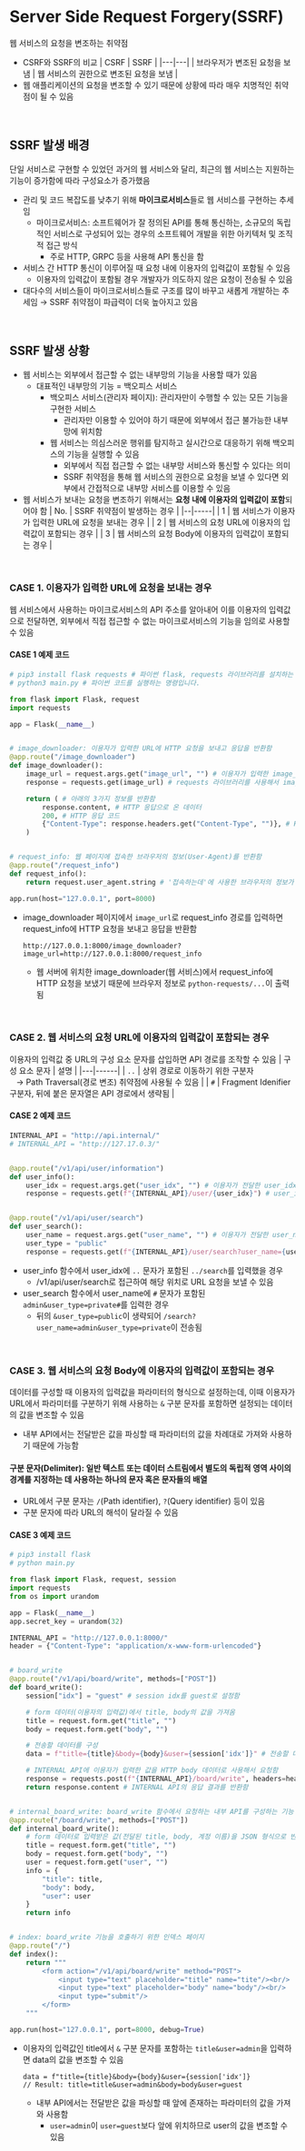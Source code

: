 # Server Side Request Forgery(SSRF)

웹 서비스의 요청을 변조하는 취약점
* CSRF와 SSRF의 비교
    | CSRF | SSRF |
    |---|---|
    | 브라우저가 변조된 요청을 보냄 | 웹 서비스의 권한으로 변조된 요청을 보냄 |
* 웹 애플리케이션의 요청을 변조할 수 있기 때문에 상황에 따라 매우 치명적인 취약점이 될 수 있음

<br/>

## SSRF 발생 배경
단일 서비스로 구현할 수 있었던 과거의 웹 서비스와 달리, 최근의 웹 서비스는 지원하는 기능이 증가함에 따라 구성요소가 증가했음
* 관리 및 코드 복잡도를 낮추기 위해 **마이크로서비스**들로 웹 서비스를 구현하는 추세임
    - 마이크로서비스: 소프트웨어가 잘 정의된 API를 통해 통신하는, 소규모의 독립적인 서비스로 구성되어 있는 경우의 소프트웨어 개발을 위한 아키텍처 및 조직적 접근 방식
        + 주로 HTTP, GRPC 등을 사용해 API 통신을 함
* 서비스 간 HTTP 통신이 이루어질 때 요청 내에 이용자의 입력값이 포함될 수 있음
    - 이용자의 입력값이 포함될 경우 개발자가 의도하지 않은 요청이 전송될 수 있음
* 대다수의 서비스들이 마이크로서비스들로 구조를 많이 바꾸고 새롭게 개발하는 추세임 → SSRF 취약점이 파급력이 더욱 높아지고 있음

<br/>

## SSRF 발생 상황
* 웹 서비스는 외부에서 접근할 수 없는 내부망의 기능을 사용할 때가 있음
    - 대표적인 내부망의 기능 = 백오피스 서비스
        + 백오피스 서비스(관리자 페이지): 관리자만이 수행할 수 있는 모든 기능을 구현한 서비스
            - 관리자만 이용할 수 있어야 하기 때문에 외부에서 접근 불가능한 내부망에 위치함
        + 웹 서비스는 의심스러운 행위를 탐지하고 실시간으로 대응하기 위해 백오피스의 기능을 실행할 수 있음
            - 외부에서 직접 접근할 수 없는 내부망 서비스와 통신할 수 있다는 의미
            - SSRF 취약점을 통해 웹 서비스의 권한으로 요청을 보낼 수 있다면 외부에서 간접적으로 내부망 서비스를 이용할 수 있음
* 웹 서비스가 보내는 요청을 변조하기 위해서는 **요청 내에 이용자의 입력값이 포함**되어야 함
    | No. | SSRF 취약점이 발생하는 경우 |
    |--|-----|
    | 1 | 웹 서비스가 이용자가 입력한 URL에 요청을 보내는 경우 |
    | 2 | 웹 서비스의 요청 URL에 이용자의 입력값이 포함되는 경우 |
    | 3 | 웹 서비스의 요청 Body에 이용자의 입력값이 포함되는 경우 |

<br/>

### CASE 1. 이용자가 입력한 URL에 요청을 보내는 경우
웹 서비스에서 사용하는 마이크로서비스의 API 주소를 알아내어 이를 이용자의 입력값으로 전달하면, 외부에서 직접 접근할 수 없는 마이크로서비스의 기능을 임의로 사용할 수 있음

#### CASE 1 예제 코드
```python
# pip3 install flask requests # 파이썬 flask, requests 라이브러리를 설치하는 명령입니다.
# python3 main.py # 파이썬 코드를 실행하는 명령입니다.

from flask import Flask, request
import requests

app = Flask(__name__)


# image_downloader: 이용자가 입력한 URL에 HTTP 요청을 보내고 응답을 반환함
@app.route("/image_downloader")
def image_downloader():
	image_url = request.args.get("image_url", "") # 이용자가 입력한 image_url를 가져옴
	response = requests.get(image_url) # requests 라이브러리를 사용해서 image_url에 HTTP GET 메소드 요청을 보내고 결과를 response에 저장함

	return ( # 아래의 3가지 정보를 반환함
		response.content, # HTTP 응답으로 온 데이터
		200, # HTTP 응답 코드
		{"Content-Type": response.headers.get("Content-Type", "")}, # HTTP 응답으로 온 헤더 중 Content-Type(응답의 타입)
	)


# request_info: 웹 페이지에 접속한 브라우저의 정보(User-Agent)를 반환함
@app.route("/request_info")
def request_info():
	return request.user_agent.string # '접속하는데'에 사용한 브라우저의 정보가 출력됨

app.run(host="127.0.0.1", port=8000)
```
* image_downloader 페이지에서 ```image_url```로 request_info 경로를 입력하면 request_info에 HTTP 요청을 보내고 응답을 반환함
    ```
    http://127.0.0.1:8000/image_downloader?image_url=http://127.0.0.1:8000/request_info
    ```
    - 웹 서버에 위치한 image_downloader(웹 서비스)에서 request_info에 HTTP 요청을 보냈기 때문에 브라우저 정보로 ```python-requests/...```이 출력됨

<br/>

### CASE 2. 웹 서비스의 요청 URL에 이용자의 입력값이 포함되는 경우
이용자의 입력값 중 URL의 구성 요소 문자를 삽입하면 API 경로를 조작할 수 있음
| 구성 요소 문자 | 설명 |
|---|------|
| ```..``` | 상위 경로로 이동하기 위한 구분자 <br/>&nbsp;&nbsp; → Path Traversal(경로 변조) 취약점에 사용될 수 있음 |
| ```#``` | Fragment Idenifier 구분자, 뒤에 붙은 문자열은 API 경로에서 생략됨 |

#### CASE 2 예제 코드
```python
INTERNAL_API = "http://api.internal/"
# INTERNAL_API = "http://127.17.0.3/"


@app.route("/v1/api/user/information")
def user_info():
	user_idx = request.args.get("user_idx", "") # 이용자가 전달한 user_idx를 가져옴
	response = requests.get(f"{INTERNAL_API}/user/{user_idx}") # user_idx(이용자의 입력값)를 내부 API의 URL 경로로 사용함


@app.route("/v1/api/user/search")
def user_search():
	user_name = request.args.get("user_name", "") # 이용자가 전달한 user_name을 가져옴
	user_type = "public"
	response = requests.get(f"{INTERNAL_API}/user/search?user_name={user_name}&user_type={user_type}") # user_name(이용자의 입력값)을 내부 API의 쿼리로 사용함
```
* user_info 함수에서 user_idx에 ```..``` 문자가 포함된 ```../search```를 입력했을 경우
    - /v1/api/user/search로 접근하여 해당 위치로 URL 요청을 보낼 수 있음
* user_search 함수에서 user_name에 ```#``` 문자가 포함된 ```admin&user_type=private#```를 입력한 경우
    - 뒤의 ```&user_type=public```이 생략되어 ```/search?user_name=admin&user_type=private```이 전송됨

<br/>

### CASE 3. 웹 서비스의 요청 Body에 이용자의 입력값이 포함되는 경우
데이터를 구성할 때 이용자의 입력값을 파라미터의 형식으로 설정하는데, 이때 이용자가 URL에서 파라미터를 구분하기 위해 사용하는 ```&``` 구분 문자를 포함하면 설정되는 데이터의 값을 변조할 수 있음
* 내부 API에서는 전달받은 값을 파싱할 때 파라미터의 값을 차례대로 가져와 사용하기 때문에 가능함

#### 구분 문자(Delimiter): 일반 텍스트 또는 데이터 스트림에서 별도의 독립적 영역 사이의 경계를 지정하는 데 사용하는 하나의 문자 혹은 문자들의 배열
* URL에서 구분 문자는 ```/```(Path identifier), ```?```(Query identifier) 등이 있음
* 구분 문자에 따라 URL의 해석이 달라질 수 있음

#### CASE 3 예제 코드
```python
# pip3 install flask
# python main.py

from flask import Flask, request, session
import requests
from os import urandom

app = Flask(__name__)
app.secret_key = urandom(32)

INTERNAL_API = "http://127.0.0.1:8000/"
header = {"Content-Type": "application/x-www-form-urlencoded"}


# board_write
@app.route("/v1/api/board/write", methods=["POST"])
def board_write():
	session["idx"] = "guest" # session idx를 guest로 설정함

    # form 데이터(이용자의 입력값)에서 title, body의 값을 가져옴
	title = request.form.get("title", "")
	body = request.form.get("body", "")

    # 전송할 데이터를 구성
	data = f"title={title}&body={body}&user={session['idx']}" # 전송할 데이터(HTTP body 데이터)를 구성합니다.

    # INTERNAL API에 이용자가 입력한 값을 HTTP body 데이터로 사용해서 요청함
	response = requests.post(f"{INTERNAL_API}/board/write", headers=header, data=data)
	return response.content # INTERNAL API의 응답 결과를 반환함


# internal_board_write: board_write 함수에서 요청하는 내부 API를 구성하는 기능
@app.route("/board/write", methods=["POST"])
def internal_board_write():
	# form 데이터로 입력받은 값(전달된 title, body, 계정 이름)을 JSON 형식으로 반환함
	title = request.form.get("title", "")
	body = request.form.get("body", "")
	user = request.form.get("user", "")
	info = {
		"title": title,
		"body": body,
		"user": user
	}
	return info


# index: board_write 기능을 호출하기 위한 인덱스 페이지
@app.route("/")
def index():
	return """
		<form action="/v1/api/board/write" method="POST">
			<input type="text" placeholder="title" name="tite"/><br/>
			<input type="text" placeholder="body" name="body"/><br/>
			<input type="submit"/>
		</form>
	"""

app.run(host="127.0.0.1", port=8000, debug=True)
```
* 이용자의 입력값인 title에서 ```&``` 구분 문자를 포함하는 ```title&user=admin```을 입력하면 data의 값을 변조할 수 있음
    ```
    data = f"title={title}&body={body}&user={session['idx']}
    // Result: title=title&user=admin&body=body&user=guest
    ```
    - 내부 API에서는 전달받은 값을 파싱할 때 앞에 존재하는 파라미터의 값을 가져와 사용함
        + ```user=admin```이 ```user=guest```보다 앞에 위치하므로 user의 값을 변조할 수 있음
